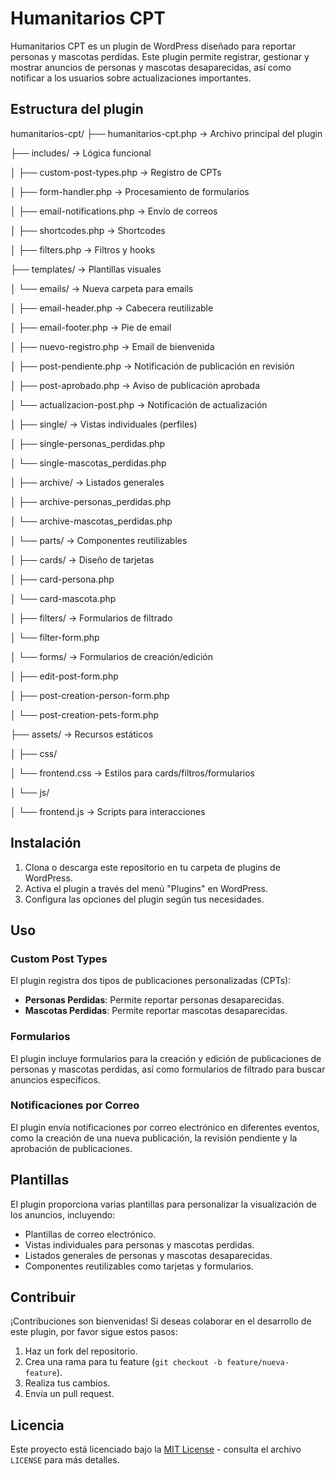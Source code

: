 # Humanitarios CPT

Humanitarios CPT es un plugin de WordPress diseñado para reportar personas y mascotas perdidas. Este plugin permite registrar, gestionar y mostrar anuncios de personas y mascotas desaparecidas, así como notificar a los usuarios sobre actualizaciones importantes.

## Estructura del plugin

humanitarios-cpt/
├── humanitarios-cpt.php              → Archivo principal del plugin

├── includes/                         → Lógica funcional

│   ├── custom-post-types.php         → Registro de CPTs

│   ├── form-handler.php              → Procesamiento de formularios

│   ├── email-notifications.php       → Envío de correos

│   ├── shortcodes.php                → Shortcodes

│   ├── filters.php                   → Filtros y hooks

├── templates/                        → Plantillas visuales

│   └── emails/                       → Nueva carpeta para emails

│       ├── email-header.php          → Cabecera reutilizable

│       ├── email-footer.php          → Pie de email

│       ├── nuevo-registro.php        → Email de bienvenida

│       ├── post-pendiente.php        → Notificación de publicación en revisión

│       ├── post-aprobado.php         → Aviso de publicación aprobada

│       └── actualizacion-post.php    → Notificación de actualización

│   ├── single/                       → Vistas individuales (perfiles)

│       ├── single-personas_perdidas.php

│       └── single-mascotas_perdidas.php

│   ├── archive/                      → Listados generales

│       ├── archive-personas_perdidas.php

│       └── archive-mascotas_perdidas.php

│   └── parts/                        → Componentes reutilizables

│       ├── cards/                    → Diseño de tarjetas

│           ├── card-persona.php

│           └── card-mascota.php

│       ├── filters/                  → Formularios de filtrado

│           └── filter-form.php

│       └── forms/                    → Formularios de creación/edición

│           ├── edit-post-form.php

│           ├── post-creation-person-form.php

│           └── post-creation-pets-form.php


├── assets/                           → Recursos estáticos

│   ├── css/

│       └── frontend.css              → Estilos para cards/filtros/formularios

│   └── js/

│       └── frontend.js               → Scripts para interacciones




## Instalación

1. Clona o descarga este repositorio en tu carpeta de plugins de WordPress.
2. Activa el plugin a través del menú "Plugins" en WordPress.
3. Configura las opciones del plugin según tus necesidades.

## Uso

### Custom Post Types

El plugin registra dos tipos de publicaciones personalizadas (CPTs):
- **Personas Perdidas**: Permite reportar personas desaparecidas.
- **Mascotas Perdidas**: Permite reportar mascotas desaparecidas.

### Formularios

El plugin incluye formularios para la creación y edición de publicaciones de personas y mascotas perdidas, así como formularios de filtrado para buscar anuncios específicos.

### Notificaciones por Correo

El plugin envía notificaciones por correo electrónico en diferentes eventos, como la creación de una nueva publicación, la revisión pendiente y la aprobación de publicaciones.

## Plantillas

El plugin proporciona varias plantillas para personalizar la visualización de los anuncios, incluyendo:
- Plantillas de correo electrónico.
- Vistas individuales para personas y mascotas perdidas.
- Listados generales de personas y mascotas desaparecidas.
- Componentes reutilizables como tarjetas y formularios.

## Contribuir

¡Contribuciones son bienvenidas! Si deseas colaborar en el desarrollo de este plugin, por favor sigue estos pasos:

1. Haz un fork del repositorio.
2. Crea una rama para tu feature (`git checkout -b feature/nueva-feature`).
3. Realiza tus cambios.
4. Envía un pull request.

## Licencia

Este proyecto está licenciado bajo la [MIT License](https://opensource.org/licenses/MIT) - consulta el archivo `LICENSE` para más detalles.

